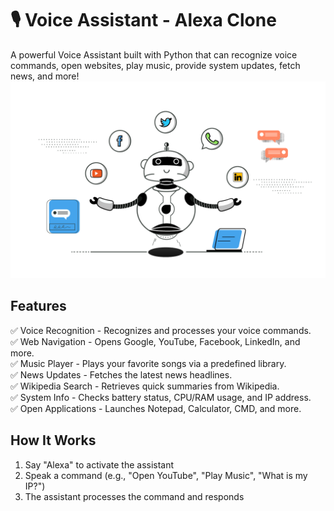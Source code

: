 # 🎙️ Voice Assistant - Alexa Clone
A powerful Voice Assistant built with Python that can recognize voice commands, open websites, play music, provide system updates, fetch news, and more! 
![img alt](https://github.com/Tridibesh-033/Voice_Assistant-Alexa/blob/main/va.png?raw=true)
## Features  
✅ Voice Recognition - Recognizes and processes your voice commands.  
✅ Web Navigation - Opens Google, YouTube, Facebook, LinkedIn, and more.  
✅ Music Player - Plays your favorite songs via a predefined library.  
✅ News Updates - Fetches the latest news headlines.  
✅ Wikipedia Search - Retrieves quick summaries from Wikipedia.  
✅ System Info - Checks battery status, CPU/RAM usage, and IP address.  
✅ Open Applications - Launches Notepad, Calculator, CMD, and more.  

## How It Works
1.	Say "Alexa" to activate the assistant
2.	Speak a command (e.g., "Open YouTube", "Play Music", "What is my IP?")
3.	The assistant processes the command and responds


